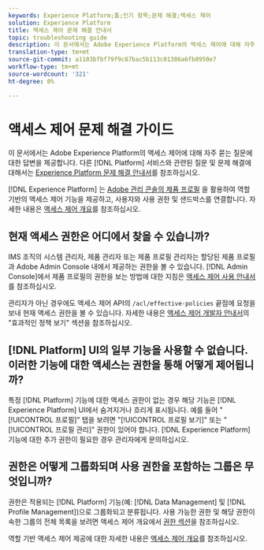 ```yaml
---
keywords: Experience Platform;홈;인기 항목;문제 해결;액세스 제어
solution: Experience Platform
title: 액세스 제어 문제 해결 안내서
topic: troubleshooting guide
description: 이 문서에서는 Adobe Experience Platform의 액세스 제어에 대해 자주 묻는 질문에 대한 답변을 제공합니다.
translation-type: tm+mt
source-git-commit: a1103bfbf79f9c87bac5b113c01386a6fb8950e7
workflow-type: tm+mt
source-wordcount: '321'
ht-degree: 0%

---
```



# 액세스 제어 문제 해결 가이드

이 문서에서는 Adobe Experience Platform의 액세스 제어에 대해 자주 묻는 질문에 대한 답변을 제공합니다. 다른 [!DNL Platform] 서비스와 관련된 질문 및 문제 해결에 대해서는 [Experience Platform 문제 해결 안내서](../landing/troubleshooting.md)를 참조하십시오.

[!DNL Experience Platform] 는  [Adobe 관리 콘솔의 제품 프로필](http://adminconsole.adobe.com) 을 활용하여 역할 기반의 액세스 제어 기능을 제공하고, 사용자와 사용 권한 및 샌드박스를 연결합니다.  자세한 내용은 [액세스 제어 개요](home.md)를 참조하십시오.

## 현재 액세스 권한은 어디에서 찾을 수 있습니까?

IMS 조직의 시스템 관리자, 제품 관리자 또는 제품 프로필 관리자는 할당된 제품 프로필과 Adobe Admin Console 내에서 제공하는 권한을 볼 수 있습니다. [!DNL Admin Console]에서 제품 프로필의 권한을 보는 방법에 대한 지침은 [액세스 제어 사용 안내서](./ui/overview.md)를 참조하십시오.

관리자가 아닌 경우에도 액세스 제어 API의 `/acl/effective-policies` 끝점에 요청을 보내 현재 액세스 권한을 볼 수 있습니다. 자세한 내용은 [액세스 제어 개발자 안내서](./api/effective-policies.md)의 &quot;효과적인 정책 보기&quot; 섹션을 참조하십시오.

## [!DNL Platform] UI의 일부 기능을 사용할 수 없습니다. 이러한 기능에 대한 액세스는 권한을 통해 어떻게 제어됩니까?

특정 [!DNL Platform] 기능에 대한 액세스 권한이 없는 경우 해당 기능은 [!DNL Experience Platform] UI에서 숨겨지거나 흐리게 표시됩니다. 예를 들어 &quot;[!UICONTROL 프로필]&quot; 탭을 보려면 &quot;[!UICONTROL 프로필 보기]&quot; 또는 &quot;[!UICONTROL 프로필 관리]&quot; 권한이 있어야 합니다. [!DNL Experience Platform] 기능에 대한 추가 권한이 필요한 경우 관리자에게 문의하십시오.

## 권한은 어떻게 그룹화되며 사용 권한을 포함하는 그룹은 무엇입니까?

권한은 적용되는 [!DNL Platform] 기능(예: [!DNL Data Management] 및 [!DNL Profile Management])으로 그룹화되고 분류됩니다. 사용 가능한 권한 및 해당 권한이 속한 그룹의 전체 목록을 보려면 액세스 제어 개요에서 [권한 섹션](home.md#permissions)을 참조하십시오.

역할 기반 액세스 제어 제공에 대한 자세한 내용은 [액세스 제어 개요](home.md)를 참조하십시오.